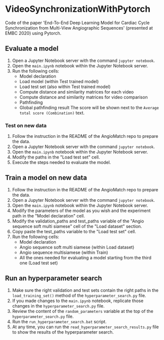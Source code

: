 # VideoSynchronizationWithPytorch
Code of the paper 'End-To-End Deep Learning Model for Cardiac Cycle Synchronization from Multi-View Angiographic Sequences' (presented at EMBC 2020) using Pytorch.

## Evaluate a model
1. Open a Jupyter Notebook server with the command `jupyter notebook`.
2. Open the `main.ipynb` notebook within the Jupyter Notebook server.
3. Run the following cells:
	- Model declaration
	- Load model (within Test trained model)
	- Load test set (also within Test trained model)
	- Compute distance and similarity matrices for each video
	- Compute distance and similarity matrices for video comparison
	- Pathfinding
	- Global pathfinding result
The score will be shown next to the `Average total score (Combination)` text.

### Test on new data
1. Follow the instruction in the README of the AngioMatch repo to prepare the data.
2. Open a Jupyter Notebook server with the command `jupyter notebook`.
3. Open the `main.ipynb` notebook within the Jupyter Notebook server.
4. Modify the paths in the "Load test set" cell.
5. Execute the steps needed to evaluate the model.

## Train a model on new data
1. Follow the instruction in the README of the AngioMatch repo to prepare the data.
2. Open a Jupyter Notebook server with the command `jupyter notebook`.
3. Open the `main.ipynb` notebook within the Jupyter Notebook server.
4. Modify the parameters of the model as you wish and the experiment path in the "Model declaration" cell.
5. Modify the validation_paths and test_paths variable of the "Angio sequence soft multi siamese" cell of the "Load dataset" section.
6. Copy paste the test_paths variable to the "Load test set" cell.
6. Run the following cells:
	- Model declaration
	- Angio sequence soft multi siamese (within Load dataset)
	- Angio sequence multisiamese (within Train)
	- All the ones needed for evaluating a model starting from the third one (Load test set)

## Run an hyperparameter search
1. Make sure the right validation and test sets contain the right paths in the `load_training_set()` method of the `hyperparameter_search.py` file.
2. If you made changes to the `main.ipynb` notebook, replicate those changes in the `hyperparameter_search.py` file.
3. Review the content of the `random_parameters` variable at the top of the `hyperparameter_search.py` file.
4. Run the `run_hyperparameter_search.bat` script.
5. At any time, you can run the `read_hyperparameter_search_results.py` file to show the results of the hyperparameter search.
